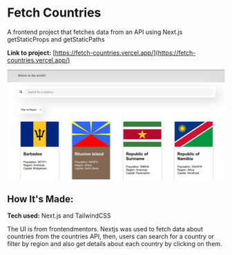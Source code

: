 # Fetch Countries
A frontend project that fetches data from an API using Next.js getStaticProps and getStaticPaths

**Link to project:** [https://fetch-countries.vercel.app/](https://fetch-countries.vercel.app/)

<img src="fetch-country.png" alt="banner"/>

## How It's Made:

**Tech used:** Next.js and TailwindCSS 

The UI is from frontendmentors. Nextjs was used to fetch data about countries from the countries API, then, users can search for a country or filter by region and also get details about each country by clicking on them. 
